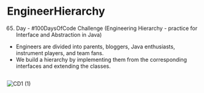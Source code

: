 # EngineerHierarchy
65. Day - #100DaysOfCode Challenge (Engineering Hierarchy - practice for Interface and Abstraction in Java)

* Engineers are divided into parents, bloggers, Java enthusiasts, instrument players, and team fans.
 * We build a hierarchy by implementing them from the corresponding interfaces and extending the classes.

##
![CD1 (1)](https://github.com/FaridaFatali/EngineerHierarchy/assets/91600434/d12e67a4-892c-4341-ace5-cdcc4e71eeb5)
